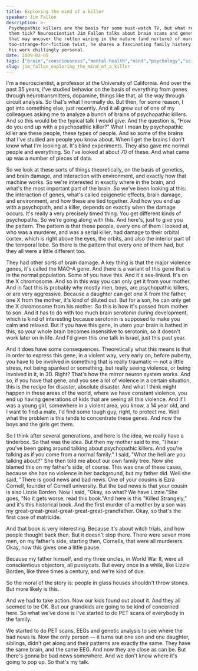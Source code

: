 ```yaml
---
title: Exploring the mind of a killer
speaker: Jim Fallon
description: >-
 Psychopathic killers are the basis for some must-watch TV, but what really makes
 them tick? Neuroscientist Jim Fallon talks about brain scans and genetic analysis
 that may uncover the rotten wiring in the nature (and nurture) of murderers. In a
 too-strange-for-fiction twist, he shares a fascinating family history that makes
 his work chillingly personal.
date: 2009-02-05
tags: ["brain","consciousness","mental-health","mind","psychology","science","violence","genetics","neuroscience","crime"]
slug: jim_fallon_exploring_the_mind_of_a_killer
---
```


I'm a neuroscientist, a professor at the University of California. And over the past 35
years, I've studied behavior on the basis of everything from genes through
neurotransmitters, dopamine, things like that, all the way through circuit analysis. So
that's what I normally do. But then, for some reason, I got into something else, just
recently. And it all grew out of one of my colleagues asking me to analyze a bunch of
brains of psychopathic killers. And so this would be the typical talk I would give. And the
question is, "How do you end up with a psychopathic killer?" What I mean by psychopathic
killer are these people, these types of people. And so some of the brains that I've
studied are people you know about. When I get the brains I don't know what I'm looking at.
It's blind experiments. They also gave me normal people and everything. So I've looked at
about 70 of these. And what came up was a number of pieces of data.

So we look at these sorts of things theoretically, on the basis of genetics, and brain
damage, and interaction with environment, and exactly how that machine works. So we're
interested in exactly where in the brain, and what's the most important part of the brain.
So we've been looking at this: the interaction of genes, what's called epigenetic effects,
brain damage, and environment, and how these are tied together. And how you end up with a
psychopath, and a killer, depends on exactly when the damage occurs. It's really a very
precisely timed thing. You get different kinds of psychopaths. So we're going along with
this. And here's, just to give you the pattern. The pattern is that those people, every
one of them I looked at, who was a murderer, and was a serial killer, had damage to their
orbital cortex, which is right above the eyes, the orbits, and also the interior part of
the temporal lobe. So there is the pattern that every one of them had, but they all were a
little different too.

They had other sorts of brain damage. A key thing is that the major violence genes, it's
called the MAO-A gene. And there is a variant of this gene that is in the normal
population. Some of you have this. And it's sex-linked. It's on the X chromosome. And so
in this way you can only get it from your mother. And in fact this is probably why mostly
men, boys, are psychopathic killers, or are very aggressive. Because a daughter can get
one X from the father, one X from the mother, it's kind of diluted out. But for a son, he
can only get the X chromosome from his mother. So this is how it's passed from mother to
son. And it has to do with too much brain serotonin during development, which is kind of
interesting because serotonin is supposed to make you calm and relaxed. But if you have
this gene, in utero your brain is bathed in this, so your whole brain becomes insensitive
to serotonin, so it doesn't work later on in life. And I'd given this one talk in Israel,
just this past year.

And it does have some consequences. Theoretically what this means is that in order to
express this gene, in a violent way, very early on, before puberty, you have to be
involved in something that is really traumatic — not a little stress, not being spanked or
something, but really seeing violence, or being involved in it, in 3D. Right? That's how
the mirror neuron system works. And so, if you have that gene, and you see a lot of
violence in a certain situation, this is the recipe for disaster, absolute disaster. And
what I think might happen in these areas of the world, where we have constant violence,
you end up having generations of kids that are seeing all this violence. And if I was a
young girl, somewhere in a violent area, you know, a 14 year old, and I want to find a
mate, I'd find some tough guy, right, to protect me. Well what the problem is this tends
to concentrate these genes. And now the boys and the girls get them.

So I think after several generations, and here is the idea, we really have a tinderbox. So
that was the idea. But then my mother said to me, "I hear you've been going around talking
about psychopathic killers. And you're talking as if you come from a normal family." I
said, "What the hell are you talking about?" She then told me about our own family tree.
Now she blamed this on my father's side, of course. This was one of these cases, because
she has no violence in her background, but my father did. Well she said, "There is good
news and bad news. One of your cousins is Ezra Cornell, founder of Cornell university. But
the bad news is that your cousin is also Lizzie Borden. Now I said, "Okay, so what? We have
Lizzie."She goes, "No it gets worse, read this book."And here is this "Killed Strangely,"
and it's this historical book. And the first murder of a mother by a son was my
great-great-great-great-great-great-grandfather. Okay, so that's the first case of
matricide.

And that book is very interesting. Because it's about witch trials, and how people thought
back then. But it doesn't stop there. There were seven more men, on my father's side,
starting then, Cornells, that were all murderers. Okay, now this gives one a little pause.

Because my father himself, and my three uncles, in World War II, were all conscientious
objectors, all pussycats. But every once in a while, like Lizzie Borden, like three times
a century, and we're kind of due. 

So the moral of the story is: people in glass houses shouldn't throw stones. But more
likely is this. 

And we had to take action. Now our kids found out about it. And they all seemed to be OK.
But our grandkids are going to be kind of concerned here. So what we've done is I've
started to do PET scans of everybody in the family. 

We started to do PET scans, EEGs and genetic analysis to see where the bad news is. Now
the only person — it turns out one son and one daughter, siblings, didn't get along and
their patterns are exactly the same. They have the same brain, and the same EEG. And now
they are close as can be. But there's gonna be bad news somewhere. And we don't know where
it's going to pop up. So that's my talk. 

<!--
ad_duration=3.33
event="TED2009"
external_start_time=0
has_talk_citation=0
intro_duration=11.82
is_subtitle_required="False"
is_talk_featured="True"
language="en"
language_swap="False"
native_language="en"
number_of_related_talks=6
number_of_speakers=1
number_of_subtitled_videos=35
number_of_tags=10
number_of_talk_download_languages=35
number_of_talk_more_resources=2
number_of_talk_recommendations=0
number_of_talks_take_actions=0
post_ad_duration=0.83
published_timestamp="2009-07-16 09:10:00"
recording_date="2009-02-05"
speaker_description="Neurobiologist"
speaker_is_published=1
speaker_name="Jim Fallon"
talk_name="Exploring the mind of a killer"
talks_tags=["brain","consciousness","mental-health","mind","psychology","science","violence","genetics","neuroscience","crime"]
talks_take_action=[]
url_photo_speaker="https://pe.tedcdn.com/images/ted/68e823f3276d17025e12d3d9c7e4f48bef3ea42e_254x191.jpg"
url_photo_talk="https://pe.tedcdn.com/images/ted/102568_800x600.jpg"
url_webpage="https://www.ted.com/talks/jim_fallon_exploring_the_mind_of_a_killer"
video_type_name="TED Stage Talk"
-->